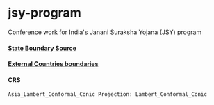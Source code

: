 # jsy-program
Conference work for India's Janani Suraksha Yojana (JSY) program




#### [State Boundary Source](https://services8.arcgis.com/8p4cTJERnT5sCxpI/arcgis/rest/services/India_State_Boundary/FeatureServer/0) 

#### [External Countries boundaries](https://www.naturalearthdata.com/downloads/10m-cultural-vectors/)


#### CRS
```Asia_Lambert_Conformal_Conic Projection: Lambert_Conformal_Conic```

